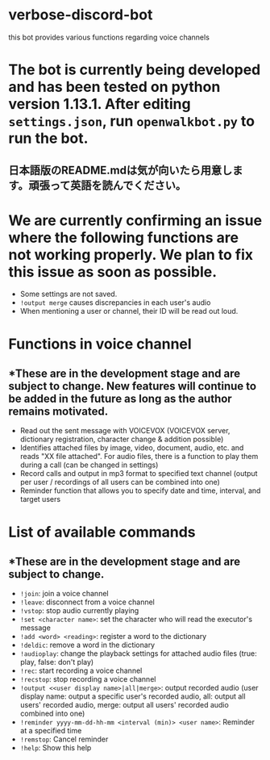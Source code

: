 # verbose-discord-bot
 this bot provides various functions regarding voice channels

The bot is currently being developed and has been tested on python version 1.13.1. After editing `settings.json`, run `openwalkbot.py` to run the bot.
==================================================================================================================================================

日本語版のREADME.mdは気が向いたら用意します。頑張って英語を読んでください。
-----------------------------------------------------------------------------------------------------------

We are currently confirming an issue where the following functions are not working properly. We plan to fix this issue as soon as possible.
===========================================================================================================================================
* Some settings are not saved.
* `!output merge` causes discrepancies in each user's audio
* When mentioning a user or channel, their ID will be read out loud.

Functions in voice channel
==========================
*These are in the development stage and are subject to change. New features will continue to be added in the future as long as the author remains motivated.
-------------------------------------------------------------------------------------------------------------------------------------------------------------
* Read out the sent message with VOICEVOX (VOICEVOX server, dictionary registration, character change & addition possible)
* Identifies attached files by image, video, document, audio, etc. and reads "XX file attached". For audio files, there is a function to play them during a call (can be changed in settings)
* Record calls and output in mp3 format to specified text channel (output per user / recordings of all users can be combined into one)
* Reminder function that allows you to specify date and time, interval, and target users

List of available commands
==========================
*These are in the development stage and are subject to change.
--------------------------------------------------------------
* `!join`: join a voice channel
* `!leave`: disconnect from a voice channel
* `!vstop`: stop audio currently playing
* `!set <character name>`: set the character who will read the executor's message
* `!add <word> <reading>`: register a word to the dictionary
* `!deldic`: remove a word in the dictionary
* `!audioplay`: change the playback settings for attached audio files (true: play, false: don't play)
* `!rec`: start recording a voice channel
* `!recstop`: stop recording a voice channel
* `!output <<user display name>|all|merge>`: output recorded audio (user display name: output a specific user's recorded audio, all: output all users' recorded audio, merge: output all users' recorded audio combined into one)
* `!reminder yyyy-mm-dd-hh-mm <interval (min)> <user name>`: Reminder at a specified time
* `!remstop`: Cancel reminder
* `!help`: Show this help
